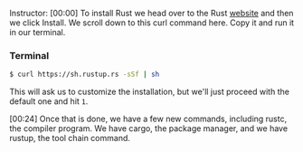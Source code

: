 Instructor: [00:00] To install Rust we head over to the Rust [website](https://www.rust-lang.org/tools/install) and then we click Install. We scroll down to this curl command here. Copy it and run it in our terminal. 

### Terminal
```bash
$ curl https://sh.rustup.rs -sSf | sh
```

This will ask us to customize the installation, but we'll just proceed with the default one and hit `1`.

[00:24] Once that is done, we have a few new commands, including rustc, the compiler program. We have cargo, the package manager, and we have rustup, the tool chain command.
